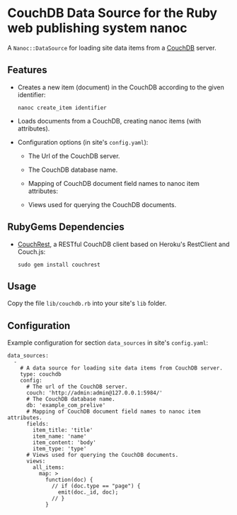 # CouchDB Data Source for the Ruby web publishing system nanoc

A `Nanoc::DataSource` for loading site data items from a [CouchDB][couchdb] server.

## Features

- Creates a new item (document) in the CouchDB according to the given identifier:

  `nanoc create_item identifier`

- Loads documents from a CouchDB, creating nanoc items (with attributes).

- Configuration options (in site's `config.yaml`):

  - The Url of the CouchDB server.

  - The CouchDB database name.

  - Mapping of CouchDB document field names to nanoc item attributes:

  - Views used for querying the CouchDB documents.

##  RubyGems Dependencies

- [CouchRest][couchrest], a RESTful CouchDB client based on Heroku's RestClient and Couch.js:
  
    `sudo gem install couchrest`

## Usage

Copy the file `lib/couchdb.rb` into your site's `lib` folder.

## Configuration

Example configuration for section `data_sources` in site's `config.yaml`:

    data_sources:
      -
        # A data source for loading site data items from CouchDB server.
        type: couchdb
        config:
          # The url of the CouchDB server.
          couch: 'http://admin:admin@127.0.0.1:5984/'
          # The CouchDB database name.
          db: 'example_com_prelive'
          # Mapping of CouchDB document field names to nanoc item attributes.
          fields:
            item_title: 'title'
            item_name: 'name'
            item_content: 'body'
            item_type: 'type'
          # Views used for querying the CouchDB documents.
          views:
            all_items:
              map: >
                function(doc) {
                  // if (doc.type == "page") {
                    emit(doc._id, doc);
                  // }
                }
    

[couchdb]: http://couchdb.org "CouchDB"
[nanoc]: http://nanoc.stoneship.org/ "nanoc"
[couchrest]: https://github.com/couchrest/couchrest "CouchRest"